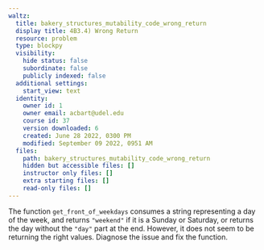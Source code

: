 ```yaml
---
waltz:
  title: bakery_structures_mutability_code_wrong_return
  display title: 4B3.4) Wrong Return
  resource: problem
  type: blockpy
  visibility:
    hide status: false
    subordinate: false
    publicly indexed: false
  additional settings:
    start_view: text
  identity:
    owner id: 1
    owner email: acbart@udel.edu
    course id: 37
    version downloaded: 6
    created: June 28 2022, 0300 PM
    modified: September 09 2022, 0951 AM
  files:
    path: bakery_structures_mutability_code_wrong_return
    hidden but accessible files: []
    instructor only files: []
    extra starting files: []
    read-only files: []
---
```

The function <code>get_front_of_weekdays</code> consumes a string representing a day of the week, and returns <code>"weekend"</code> if it is a Sunday or Saturday, or returns the day without the <code>"day"</code> part at the end. However, it does not seem to be returning the right values. Diagnose the issue and fix the function.